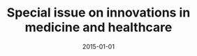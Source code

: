 ---
# Documentation: https://wowchemy.com/docs/managing-content/

title: Special issue on innovations in medicine and healthcare
subtitle: ''
summary: ''
authors:
- Manuel Graña
- Eider Sanchez
- Michał Woźniak
tags: []
categories: []
date: '2015-01-01'
lastmod: 2022-10-07T05:03:32Z
featured: false
draft: false

# Featured image
# To use, add an image named `featured.jpg/png` to your page's folder.
# Focal points: Smart, Center, TopLeft, Top, TopRight, Left, Right, BottomLeft, Bottom, BottomRight.
image:
  caption: ''
  focal_point: ''
  preview_only: false

# Projects (optional).
#   Associate this post with one or more of your projects.
#   Simply enter your project's folder or file name without extension.
#   E.g. `projects = ["internal-project"]` references `content/project/deep-learning/index.md`.
#   Otherwise, set `projects = []`.
projects: []
publishDate: '2022-10-07T05:03:31.577082Z'
publication_types:
- '2'
abstract: ''
publication: '*Biosystems Engineering*'
doi: 10.1016/j.biosystemseng.2015.06.009
---